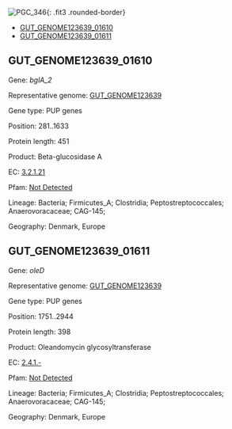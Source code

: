 ![PGC_346](../static/images/Clusters_figure/PGC_346.jpg){: .fit3 .rounded-border}

<ul id="myTab" class="nav nav-tabs">
  <li class="active">
        <a href="#tab1" data-toggle="tab">GUT_GENOME123639_01610</a>
  </li>
<li><a href="#tab2" data-toggle="tab">GUT_GENOME123639_01611</a></li>
</ul>

<div id="myTabContent" class="tab-content">
  <div class="tab-pane fade in active" id="tab1">

<h2 id="GUT_GENOME123639_01610">GUT_GENOME123639_01610</h2>
<p>Gene: <em>bglA_2</em>
<p>Representative genome: <a href="https://www.ebi.ac.uk/metagenomics/genomes/MGYG-HGUT-00668">GUT_GENOME123639</a></p>
<p>Gene type: PUP genes</p>
<p>Position: 281..1633</p>
<p>Protein length: 451</p>
<p>Product: Beta-glucosidase A</p>
<p>EC: <a href="https://www.brenda-enzymes.org/enzyme.php?ecno=3.2.1.21">3.2.1.21</a></p>
<p>Pfam: <a href="http://pfam.xfam.org/family/Not Detected">Not Detected</a></p>

<p>Lineage: Bacteria; Firmicutes_A; Clostridia; Peptostreptococcales; Anaerovoracaceae; CAG-145; </p>
<p>Geography: Denmark, Europe</p>
  </div>

  <div class="tab-pane fade" id="tab2">

<h2 id="GUT_GENOME123639_01611">GUT_GENOME123639_01611</h2>
<p>Gene: <em>oleD</em></p>
<p>Representative genome: <a href="https://www.ebi.ac.uk/metagenomics/genomes/MGYG-HGUT-00668">GUT_GENOME123639</a></p>
<p>Gene type: PUP genes</p>
<p>Position: 1751..2944</p>
<p>Protein length: 398</p>
<p>Product: Oleandomycin glycosyltransferase</p>
<p>EC: <a href="https://www.brenda-enzymes.org/enzyme.php?ecno=2.4.1.-">2.4.1.-</a></p>
<p>Pfam: <a href="http://pfam.xfam.org/family/Not Detected">Not Detected</a></p>

<p>Lineage: Bacteria; Firmicutes_A; Clostridia; Peptostreptococcales; Anaerovoracaceae; CAG-145; </p>
<p>Geography: Denmark, Europe</p>

  </div>
</div>
